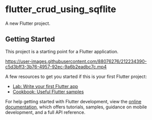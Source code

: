 # flutter_crud_using_sqflite

A new Flutter project.

## Getting Started

This project is a starting point for a Flutter application.


https://user-images.githubusercontent.com/88076276/212234390-c5d3bff3-3b76-4957-92ec-9a6b2eadbc7c.mp4


A few resources to get you started if this is your first Flutter project:

- [Lab: Write your first Flutter app](https://docs.flutter.dev/get-started/codelab)
- [Cookbook: Useful Flutter samples](https://docs.flutter.dev/cookbook)

For help getting started with Flutter development, view the
[online documentation](https://docs.flutter.dev/), which offers tutorials,
samples, guidance on mobile development, and a full API reference.
